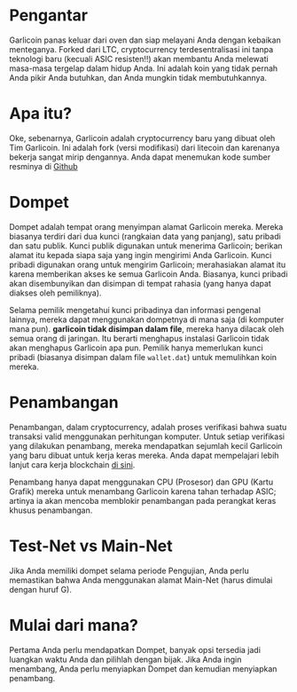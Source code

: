 # Pengantar

Garlicoin panas keluar dari oven dan siap melayani Anda dengan kebaikan menteganya.
Forked dari LTC, cryptocurrency terdesentralisasi ini tanpa teknologi baru (kecuali ASIC resisten!!) akan membantu Anda melewati masa-masa tergelap dalam hidup Anda.
Ini adalah koin yang tidak pernah Anda pikir Anda butuhkan, dan Anda mungkin tidak membutuhkannya.

# Apa itu?

Oke, sebenarnya, Garlicoin adalah cryptocurrency baru yang dibuat oleh Tim Garlicoin.
Ini adalah fork (versi modifikasi) dari litecoin dan karenanya bekerja sangat mirip dengannya.
Anda dapat menemukan kode sumber resminya di [Github](https://github.com/GarlicoinOrg/Garlicoin)

# Dompet

Dompet adalah tempat orang menyimpan alamat Garlicoin mereka. Mereka biasanya terdiri dari dua kunci (rangkaian data yang panjang), satu pribadi dan satu publik. Kunci publik digunakan untuk menerima Garlicoin; berikan alamat itu kepada siapa saja yang ingin mengirimi Anda Garlicoin. Kunci pribadi digunakan orang untuk mengirim Garlicoin; merahasiakan alamat itu karena memberikan akses ke semua Garlicoin Anda. Biasanya, kunci pribadi akan disembunyikan dan disimpan di tempat rahasia (yang hanya dapat diakses oleh pemiliknya).
<br>

Selama pemilik mengetahui kunci pribadinya dan informasi pengenal lainnya, mereka dapat menggunakan dompetnya di mana saja (di komputer mana pun).
**garlicoin tidak disimpan dalam file**, mereka hanya dilacak oleh semua orang di jaringan. Itu berarti menghapus instalasi Garlicoin tidak akan menghapus Garlicoin apa pun. Pemilik hanya memerlukan kunci pribadi (biasanya disimpan dalam file `wallet.dat`) untuk memulihkan koin mereka.

# Penambangan

Penambangan, dalam cryptocurrency, adalah proses verifikasi bahwa suatu transaksi valid menggunakan perhitungan komputer. Untuk setiap verifikasi yang dilakukan penambang, mereka mendapatkan sejumlah kecil Garlicoin yang baru dibuat untuk kerja keras mereka.
Anda dapat mempelajari lebih lanjut cara kerja blockchain [di sini](https://www.youtube.com/watch?v=bBC-nXj3Ng4).
<br>

Penambang hanya dapat menggunakan CPU (Prosesor) dan GPU (Kartu Grafik) mereka untuk menambang Garlicoin karena tahan terhadap ASIC; artinya ia akan mencoba memblokir penambangan pada perangkat keras khusus penambangan.

# Test-Net vs Main-Net

Jika Anda memiliki dompet selama periode Pengujian, Anda perlu memastikan bahwa Anda menggunakan alamat Main-Net (harus dimulai dengan huruf G).
<br>

# Mulai dari mana?

Pertama Anda perlu mendapatkan Dompet, banyak opsi tersedia jadi luangkan waktu Anda dan pilihlah dengan bijak.
Jika Anda ingin menambang, Anda perlu menyiapkan Dompet dan kemudian menyiapkan penambang.